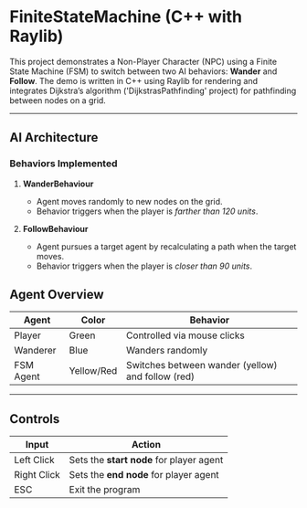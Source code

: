 # FiniteStateMachine (C++ with Raylib)

This project demonstrates a Non-Player Character (NPC) using a Finite State Machine (FSM) to switch between two AI behaviors: **Wander** and **Follow**.  The demo is written in C++ using Raylib for rendering and integrates Dijkstra’s algorithm ('DijkstrasPathfinding' project) for pathfinding between nodes on a grid.

---

## AI Architecture

### Behaviors Implemented

1. **WanderBehaviour**  
   - Agent moves randomly to new nodes on the grid.
   - Behavior triggers when the player is *farther than 120 units*.

2. **FollowBehaviour**  
   - Agent pursues a target agent by recalculating a path when the target moves.
   - Behavior triggers when the player is *closer than 90 units*.

##  Agent Overview

| Agent        | Color      | Behavior         |
|--------------|------------|------------------|
| Player       | Green      | Controlled via mouse clicks |
| Wanderer     | Blue       | Wanders randomly |
| FSM Agent    | Yellow/Red | Switches between wander (yellow) and follow (red) |

---

##  Controls

| Input        | Action                                   |
|--------------|------------------------------------------|
| Left Click   | Sets the **start node** for player agent  |
| Right Click  | Sets the **end node** for player agent   |
| ESC          | Exit the program                         |
